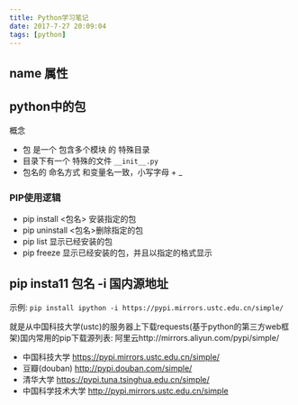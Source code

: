 ```yaml
---
title: Python学习笔记
date: 2017-7-27 20:09:04
tags: [python]
---
```

##  __name__ 属性

## python中的包
概念
- 包 是一个 包含多个模块 的 特殊目录
- 目录下有一个 特殊的文件 ``__init__.py``
- 包名的 命名方式 和变量名一致，小写字母 + _









### PIP使用逻辑

- pip install <包名>  安装指定的包
- pip uninstall <包名>删除指定的包
- pip list  显示已经安装的包
- pip freeze  显示已经安装的包，并且以指定的格式显示





## pip insta11 包名 -i 国内源地址
示例:
``pip install ipython -i https://pypi.mirrors.ustc.edu.cn/simple/``

就是从中国科技大学(ustc)的服务器上下载requests(基于python的第三方web框架)国内常用的pip下载源列表:
阿里云http://mirrors.aliyun.com/pypi/simple/

- 中国科技大学 https://pypi.mirrors.ustc.edu.cn/simple/
- 豆瓣(douban) http://pypi.douban.com/simple/
- 清华大学 https://pypi.tuna.tsinghua.edu.cn/simple/
- 中国科学技术大学 http://pypi.mirrors.ustc.edu.cn/simple